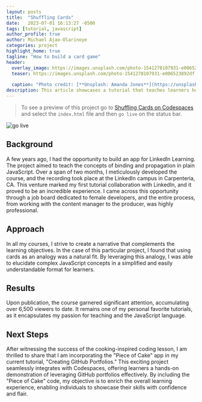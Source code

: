 ```yaml
---
layout: posts
title:  "Shuffling Cards"
date:   2023-07-01 16:13:27 -0500
tags: [tutorial, javascript]
author_profile: true
author: Michael Ajao-Olarinoye
categories: project
highlight_home: true
tagline: "How to build a card game"
header:
  overlay_image: https://images.unsplash.com/photo-1541278107931-e006523892df
  teaser: https://images.unsplash.com/photo-1541278107931-e006523892df
  
  caption: "Photo credit: [**Unsplash: Amanda Jones**](https://unsplash.com/@amandagraphc)"
description: This article showcases a tutorial that teaches learners how to code.
---
```


> To see a preview of this project go to [Shuffling Cards on Codespaces](https://leighlawhon-studious-space-guacamole-6v5gj6qwgp43rp4q.github.dev/) and select the `index.html` file and then `go live` on the status bar.

![go live](/assets/images/golive.png)

## Background
A few years ago, I had the opportunity to build an app for LinkedIn Learning. The project aimed to teach the concepts of binding and propagation in plain JavaScript. Over a span of two months, I meticulously developed the course, and the recording took place at the LinkedIn campus in Carpenteria, CA. This venture marked my first tutorial collaboration with LinkedIn, and it proved to be an incredible experience. I came across this opportunity through a job board dedicated to female developers, and the entire process, from working with the content manager to the producer, was highly professional.

## Approach
In all my courses, I strive to create a narrative that complements the learning objectives. In the case of this particular project, I found that using cards as an analogy was a natural fit. By leveraging this analogy, I was able to elucidate complex JavaScript concepts in a simplified and easily understandable format for learners.

## Results
Upon publication, the course garnered significant attention, accumulating over 6,500 viewers to date. It remains one of my personal favorite tutorials, as it encapsulates my passion for teaching and the JavaScript language.

## Next Steps
After witnessing the success of the cooking-inspired coding lesson, I am thrilled to share that I am incorporating the "Piece of Cake" app in my current tutorial, "Creating GitHub Portfolios." This exciting project seamlessly integrates with Codespaces, offering learners a hands-on demonstration of leveraging GitHub portfolios effectively. By including the "Piece of Cake" code, my objective is to enrich the overall learning experience, enabling individuals to showcase their skills with confidence and flair.
